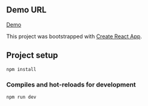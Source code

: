 ## Demo URL
[Demo](https://sleepy-badlands-88073.herokuapp.com/)

This project was bootstrapped with [Create React App](https://github.com/facebook/create-react-app).

## Project setup
```
npm install
```

### Compiles and hot-reloads for development
```
npm run dev
```

